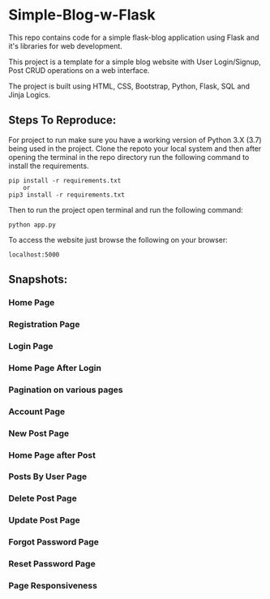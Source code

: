 # Simple-Blog-w-Flask
This repo contains code for a simple flask-blog application using Flask and it's libraries for web development.

This project is a template for a simple blog website with User Login/Signup, Post CRUD operations on a web interface.

The project is built using HTML, CSS, Bootstrap, Python, Flask, SQL and Jinja Logics.

## Steps To Reproduce:
For project to run make sure you have a working version of Python 3.X (3.7) being used in the project.
Clone the repoto your local system and then after opening the terminal in the repo directory run the following command to install the requirements.

    pip install -r requirements.txt
        or
    pip3 install -r requirements.txt

Then to run the project open terminal and run the following command:

    python app.py

To access the website just browse the following on your browser:
    
    localhost:5000

## Snapshots:
### Home Page


### Registration Page


### Login Page


### Home Page After Login


### Pagination on various pages


### Account Page


### New Post Page


### Home Page after Post


### Posts By User Page


### Delete Post Page


### Update Post Page


### Forgot Password Page


### Reset Password Page


### Page Responsiveness


